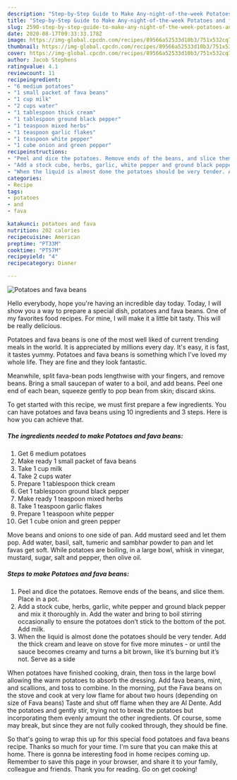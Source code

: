 ```yaml
---
description: "Step-by-Step Guide to Make Any-night-of-the-week Potatoes and fava beans"
title: "Step-by-Step Guide to Make Any-night-of-the-week Potatoes and fava beans"
slug: 2590-step-by-step-guide-to-make-any-night-of-the-week-potatoes-and-fava-beans
date: 2020-08-17T09:33:33.178Z
image: https://img-global.cpcdn.com/recipes/89566a52533d10b3/751x532cq70/potatoes-and-fava-beans-recipe-main-photo.jpg
thumbnail: https://img-global.cpcdn.com/recipes/89566a52533d10b3/751x532cq70/potatoes-and-fava-beans-recipe-main-photo.jpg
cover: https://img-global.cpcdn.com/recipes/89566a52533d10b3/751x532cq70/potatoes-and-fava-beans-recipe-main-photo.jpg
author: Jacob Stephens
ratingvalue: 4.1
reviewcount: 11
recipeingredient:
- "6 medium potatoes"
- "1 small packet of fava beans"
- "1 cup milk"
- "2 cups water"
- "1 tablespoon thick cream"
- "1 tablespoon ground black pepper"
- "1 teaspoon mixed herbs"
- "1 teaspoon garlic flakes"
- "1 teaspoon white pepper"
- "1 cube onion and green pepper"
recipeinstructions:
- "Peel and dice the potatoes. Remove ends of the beans, and slice them. Place in a pot."
- "Add a stock cube, herbs, garlic, white pepper and ground black pepper and mix it thoroughly in. Add the water and bring to boil stirring occasionally to ensure the potatoes don’t stick to the bottom of the pot. Add milk."
- "When the liquid is almost done the potatoes should be very tender. Add the thick cream and leave on stove for five more minutes - or until the sauce becomes creamy and turns a bit brown, like it’s burning but it’s not. Serve as a side"
categories:
- Recipe
tags:
- potatoes
- and
- fava

katakunci: potatoes and fava 
nutrition: 202 calories
recipecuisine: American
preptime: "PT33M"
cooktime: "PT57M"
recipeyield: "4"
recipecategory: Dinner

---
```



![Potatoes and fava beans](https://img-global.cpcdn.com/recipes/89566a52533d10b3/751x532cq70/potatoes-and-fava-beans-recipe-main-photo.jpg)

Hello everybody, hope you're having an incredible day today. Today, I will show you a way to prepare a special dish, potatoes and fava beans. One of my favorites food recipes. For mine, I will make it a little bit tasty. This will be really delicious.

Potatoes and fava beans is one of the most well liked of current trending meals in the world. It is appreciated by millions every day. It's easy, it is fast, it tastes yummy. Potatoes and fava beans is something which I've loved my whole life. They are fine and they look fantastic.

Meanwhile, split fava-bean pods lengthwise with your fingers, and remove beans. Bring a small saucepan of water to a boil, and add beans. Peel one end of each bean, squeeze gently to pop bean from skin; discard skins.


To get started with this recipe, we must first prepare a few ingredients. You can have potatoes and fava beans using 10 ingredients and 3 steps. Here is how you can achieve that.

<!--inarticleads1-->

##### The ingredients needed to make Potatoes and fava beans:

1. Get 6 medium potatoes
1. Make ready 1 small packet of fava beans
1. Take 1 cup milk
1. Take 2 cups water
1. Prepare 1 tablespoon thick cream
1. Get 1 tablespoon ground black pepper
1. Make ready 1 teaspoon mixed herbs
1. Take 1 teaspoon garlic flakes
1. Prepare 1 teaspoon white pepper
1. Get 1 cube onion and green pepper


Move beans and onions to one side of pan. Add mustard seed and let them pop. Add water, basil, salt, tumeric and sambhar powder to pan and let favas get soft. While potatoes are boiling, in a large bowl, whisk in vinegar, mustard, sugar, salt and pepper, then olive oil. 

<!--inarticleads2-->

##### Steps to make Potatoes and fava beans:

1. Peel and dice the potatoes. Remove ends of the beans, and slice them. Place in a pot.
1. Add a stock cube, herbs, garlic, white pepper and ground black pepper and mix it thoroughly in. Add the water and bring to boil stirring occasionally to ensure the potatoes don’t stick to the bottom of the pot. Add milk.
1. When the liquid is almost done the potatoes should be very tender. Add the thick cream and leave on stove for five more minutes - or until the sauce becomes creamy and turns a bit brown, like it’s burning but it’s not. Serve as a side


When potatoes have finished cooking, drain, then toss in the large bowl allowing the warm potatoes to absorb the dressing. Add fava beans, mint, and scallions, and toss to combine. In the morning, put the Fava beans on the stove and cook at very low flame for about two hours (depending on size of Fava beans) Taste and shut off flame when they are Al Dente. Add the potatoes and gently stir, trying not to break the potatoes but incorporating them evenly amount the other ingredients. Of course, some may break, but since they are not fully cooked through, they should be fine. 

So that's going to wrap this up for this special food potatoes and fava beans recipe. Thanks so much for your time. I'm sure that you can make this at home. There is gonna be interesting food in home recipes coming up. Remember to save this page in your browser, and share it to your family, colleague and friends. Thank you for reading. Go on get cooking!
